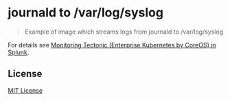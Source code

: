 # journald to /var/log/syslog

> Example of image which streams logs from journald to /var/log/syslog

For details see [Monitoring Tectonic (Enterprise Kubernetes by CoreOS) in Splunk](https://www.outcoldsolutions.com/blog/2018-03-21-monitoring-tectonic-in-splunk/).

## License

[MIT License](./LICENSE)
